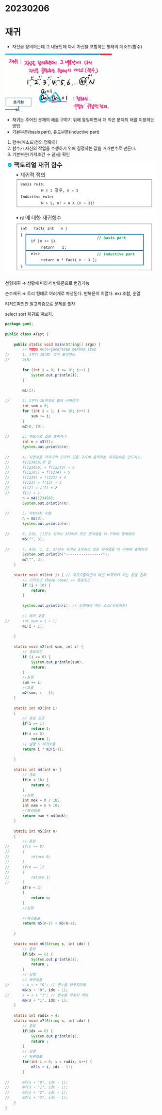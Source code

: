 # 20230206

# 재귀

- 자신을 정의하는데 그 내용안에 다시 자신을 포함하는 형태의 메소드(함수)

![](https://github.com/gkgkfndudals/TIL/blob/master/Study/img/20230206_1.png)

- 재귀는 주어진 문제의 해를 구하기 위해 동일하면서 더 작은 문제의 해를 이용하는 방법
- 기본부분(basis part), 유도부분(inductive part)

  

1. 함수(메소드)정의 명확히!
2. 함수가 자신의 작업을 수행하기 위해 결정하는 값을 매개변수로 만든다.
3. 기본부분(기저조건 → 끝)을 확인

![](https://github.com/gkgkfndudals/TIL/blob/master/Study/img/20230206_2.png)

선형재귀 ⇒ 상황에 따라서 반복문으로 변경가능

순수재귀 ⇒ 트리 형태로 여러개로 파생된다. 반복문이 어렵다. ex) 조합, 순열

리처드파인만 알고리즘으로 문제를 풀자

select sort 재귀로 짜보자.

```java
package gumi;

public class ATest {

	public static void main(String[] args) {
		// TODO Auto-generated method stub
//		1. 1부터 10(N) 까지 출력하라
//		O(N)

		for (int i = 0; i <= 10; i++) {
			System.out.println(i);
		}

		m1(1);

//		2. 1부터 10까지의 합을 구하여라
		int sum = 0;
		for (int i = 1; i <= 10; i++) {
			sum += i;
		}
		m2(0, 10);
		
//		3. 팩토리얼 값을 출력하라
		int n = m3(5);
		System.out.println(n);
		
//		4. 자연수를 각자리의 숫자의 합을 구하여 출력하는 재귀함수를 만드시오.
//		f(123456)의 합
//		f(123456) = f(12345) + 6
//		f(12345) = f(1234) + 5
//		f(1234) = f(123) + 4
//		f(123) = f(12) + 3
//		f(12) = f(1) + 2
//		f(1) = 1
		n = m4(123456);
		System.out.println(n);
		
//		5. 피보나치 수열
		n = m5(8);
		System.out.println(n);
		
//		6. 2(0, 1)진수 자리수 3자리의 모든 문자열을 다 구하여 출력하라
		m6("", 3);
		
//		7. 4(0, 1, 2, 3)진수 자리수 3자리의 모든 문자열을 다 구하여 출력하라
		System.out.println("-----------------");
		m7("", 3);
	}

	static void m1(int i) { // 재귀호출되면서 매번 바뀌어야 하는 값을 관리
		// 기저조건 (base case) == 종료조건
		if (i > 10) {
			return;
		}

		System.out.println(i); // 실행해야 하는 소스(유도파트)

		// 재귀 호출
//		int num = i + 1;
		m1(i + 1);

	}

	static void m2(int sum, int i) {
		// 종료조건
		if (i == 0) {
			System.out.println(sum);
			return;
		}
		//실행
		sum += i;
		//호출
		m2(sum, i - 1);
	}
	
	static int m3(int i)
	{
		// 종료 조건
		if(i == 1)
			return 1;
		if(i == 0)
			return 1;
		// 실행 & 재귀호출
		return i * m3(i-1);
		
	}

	static int m4(int n) {
		// 종료
		if(n < 10) {
			return n;
		}
		//실행
		int mok = n / 10;
		int nam = n % 10;
		//재귀호출
		return nam + m4(mok);
	}
	
	static int m5(int n)
	{
		// 종료
//		if(n == 0)
//		{
//			return 0;
//		}
//		if(n == 1)
//		{
//			return 1;
//		}
		if(n < 2)
		{
			return n;
		}
		//실행
		
		//재귀호출
		return m5(n-1) + m5(n-2);
			
	}
	
	static void m6(String s, int idx) {
		// 종료
		if(idx == 0) {
			System.out.println(s);
			return ;
		}
		// 실행
		// 재귀호출
//		s = s + "0"; // 변수를 바꾸지마라
		m6(s + "0", idx - 1);
//		s = s + "1"; // 변수를 바꾸지 마라
		m6(s + "1", idx - 1);
	}
	
	static int radix = 4;
	static void m7(String s, int idx) {
		// 종료
		if(idx == 0) {
			System.out.println(s);
			return ;
		}
		// 실행
		// 재귀호출
		for(int i = 0; i < radix; i++) {
			m7(s + i, idx - 1);
		}

//		m7(s + "0", idx - 1);
//		m7(s + "1", idx - 1);
//		m7(s + "2", idx - 1);
//		m7(s + "3", idx - 1);
	}
}
```